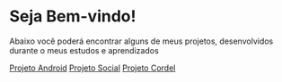 # Seja Bem-vindo!
 Abaixo você poderá encontrar alguns de meus projetos, desenvolvidos durante o meus estudos e aprendizados

 <a href="https://mtfreitas-dev.github.io/projeto-android/" target = blank>Projeto Android</a>
 <a href="https://mtfreitas-dev.github.io/projeto-social/" target = blank>Projeto Social</a>
 <a href="https://mtfreitas-dev.github.io/projeto-cordel/" target = blank>Projeto Cordel</a>
 




